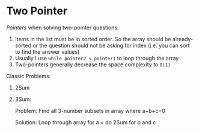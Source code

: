 # Two Pointer

_Pointers_ when solving two-pointer questions:

1. Items in the list must be in sorted order. So the array should be already-sorted or the question should not be asking for index (i.e. you can sort to find the answer values)
2. Usually I use `while pointer2 < pointer1` to loop through the array
3. Two-pointers generally decrease the space complexity to `O(1)`



Classic Problems:

1. 2Sum
2.  3Sum:&#x20;

    Problem: Find all 3-number subsets in array where a+b+c=0

    Solution: Loop through array for a + do 2Sum for b and c

